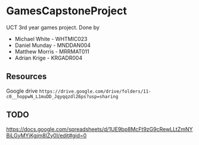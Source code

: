 # GamesCapstoneProject

UCT 3rd year games project. Done by

* Michael White     - WHTMIC023
* Daniel Munday     - MNDDAN004
* Matthew Morris    - MRRMAT011
* Adrian Krige      - KRGADR004

##

## Resources

Google drive
`https://drive.google.com/drive/folders/11-c0__hoppwN_L1muDD_Jqyqqzdl26ps?usp=sharing`

## TODO

https://docs.google.com/spreadsheets/d/1UE9bp8McFt9zG9cRewLLtZmNYBiLGyMYjKgjm8lZy0I/edit#gid=0
